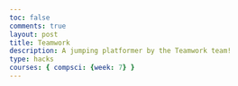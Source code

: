 ```yaml
---
toc: false
comments: true
layout: post
title: Teamwork
description: A jumping platformer by the Teamwork team!
type: hacks
courses: { compsci: {week: 7} }
---
```


<!DOCTYPE html>
<html>
<head>
    <title>Teamwork!</title>
</head>
<body>
    <canvas id="canvas" width="500" height="700"></canvas>
    <script>
        let canvas = document.getElementById("canvas");
        let c = canvas.getContext("2d");

        var spriteImage = new Image();
        spriteImage.src = "{{site.baseurl}}/images/linksprites.png";

        const spriteWidth = 96;
        const spriteHeight = 104;
        let spriteX = 100;
        let spriteY = canvas.height - spriteHeight;
        let spriteVelocityY = 0;
        let isJumping = false;
        let frameX = 0;
        let frameY = 0;
        let maxFrame = 2;
        let isMovingLeft = false;
        let isMovingRight = false;
        let isIdle = true;

        const gravity = 0.5;
        const jumpStrength = -10;
        const moveSpeed = 5;

        function updateSpriteAnimation() {
            if (frameX < maxFrame) {
                frameX++;
            } else {
                frameX = 0;
            }
        }

        function jump() {
            if (!isJumping) {
                spriteVelocityY = jumpStrength;
                isJumping = true;
            }
        }

        function moveLeft() {
            isMovingLeft = true;
            isIdle = false;
            frameY = 5;
            maxFrame = 9;
        }

        function moveRight() {
            isMovingRight = true;
            isIdle = false;
            frameY = 7;
            maxFrame = 9;
        }

        function idle() {
            isIdle = true;
            frameY = 0;
            maxFrame = 2;
        }

        window.addEventListener('keydown', (event) => {
            if (event.key === 'w' && !isJumping) {
                jump();
            } else if (event.key === 'a') {
                moveLeft();
            } else if (event.key === 'd') {
                moveRight();
            }
        });

        window.addEventListener('keyup', (event) => {
            if (event.key === 'a') {
                idle();
                isMovingLeft = false;
            } else if (event.key === 'd') {
                idle();
                isMovingRight = false;
            }
        });

        // Load background image
        var bgImage = new Image();
        bgImage.src = "{{site.baseurl}}/images/Stone_Background.jpg";
        bgImage.onload = function () {
            // Set up backgrounds
            var bg1 = {
                width: 500,
                height: 1000,
                x: 0,
                y: 0
            }

            var bg2 = {
                width: 500,
                height: 1000,
                x: 0,
                y: -1000
            }

            var bg3 = {
                width: 500,
                height: 1000,
                x: 0,
                y: -2000
            }

            // Create an array to hold platform information
            var platforms = [];

            // Constants for jump behavior
            const jumpStrength = -10;

            // Function to generate random platforms throughout the screen
            function generateRandomPlatform() {
                // Define the platform properties
                var platform = {
                    width: 150,
                    height: 20,
                    x: Math.random() * (canvas.width - 150),
                    y: canvas.height - Math.random() * (canvas.height)  // Platforms appear at various vertical positions
                };
                platforms.push(platform);

                // Add a trampoline on some platforms randomly
                if (Math.random() < 0.2) { // Adjust the probability as needed
                    var trampoline = {
                        x: platform.x + platform.width / 2 - 10, // Adjust for the trampoline's width
                        y: platform.y - 10, // Adjust for the trampoline's height
                        width: 20, // Adjust to match the trampoline's width
                        height: 5, // Adjust to match the trampoline's height
                    };
                    platforms.push(trampoline);
                }
            }

            // Function to generate platforms at the top of the screen
            function generateTopPlatform() {
                var platform = {
                    width: 150,
                    height: 20,
                    x: Math.random() * (canvas.width - 150),
                    y: -20  // Platforms appear at the top of the screen
                };
                platforms.push(platform);

                // Add a trampoline on some platforms randomly
                if (Math.random() < 0.2) { // Adjust the probability as needed
                    var trampoline = {
                        x: platform.x + platform.width / 2 - 10, // Adjust for the trampoline's width
                        y: platform.y - 10, // Adjust for the trampoline's height
                        width: 20, // Adjust to match the trampoline's width
                        height: 5, // Adjust to match the trampoline's height
                    };
                    platforms.push(trampoline);
                }
            }

            // function to generate platforms at bottom of screen
            function generateBottomPlatform() {
                var platform = {
                    width: 150,
                    height: 20,
                    x: Math.random() * (canvas.width - 150),
                    y: canvas.height + 20
                };
                platforms.push(platform);

                // add trampoline on some platforms randomly
                if (Math.random() < 0.2) { // Adjust probability as needed
                    var trampoline = {
                        x: platform.x + platform.width / 2 - 10, // Adjust for trampoline width
                        y: platform.y - 10, // Adjust for trampoline height
                        width: 20, // Adjust to match trampoline width
                        height: 5, // Adjust to match trampoline height
                    };
                    platforms.push(trampoline);
                }
            }

            // Call the platform generation function initially to ensure a platform is within jumping distance
            generateRandomPlatform();

            // Call the platform generation function more frequently to have more platforms
            setInterval(generateRandomPlatform, 700); // Decreased interval for more platforms

            // Call the top platform generation function at regular intervals
            setInterval(generateTopPlatform, 3000); // Platforms at the top every 2 seconds

            // Main game loop
            var interval = setInterval(function () {
                // Move the backgrounds
                bg1.y += 5;
                bg2.y += 5;
                bg3.y += 5;

                if (bg1.y == 2000) {
                    bg1.y = 0;
                }
                if (bg2.y == 1000) {
                    bg2.y = -1000;
                }
                if (bg3.y == 0) {
                    bg3.y = -2000;
                }

                // Clear the canvas
                c.clearRect(0, 0, canvas.width, canvas.height);

                // Draw the background
                c.drawImage(bgImage, bg1.x, bg1.y);
                c.drawImage(bgImage, bg2.x, bg2.y);
                c.drawImage(bgImage, bg3.x, bg3.y);

                // Move and draw the platforms, including trampolines
                platforms.forEach(function (platform) {
                    if (platform.width === 20) {
                        // Draw a green line for the trampoline
                        c.strokeStyle = "cyan";
                        c.lineWidth = 5;
                        c.beginPath();
                        c.moveTo(platform.x, platform.y + 5);
                        c.lineTo(platform.x + platform.width, platform.y + 5);
                        c.stroke();
                    } else {
                        // Draw a yellow platform
                        c.fillStyle = "yellow";
                        c.fillRect(platform.x, platform.y, platform.width, platform.height);
                    }
                    platform.y += 5;
                });

                // Apply gravity and handle jumping
                spriteVelocityY += gravity;
                spriteY += spriteVelocityY;

                if (spriteY >= canvas.height - spriteHeight) {
                    spriteY = canvas.height - spriteHeight;
                    spriteVelocityY = 0;
                    isJumping = false;
                }

                // Handle sprite movement
                if (isMovingLeft && spriteX > 0) {
                    spriteX -= moveSpeed;
                }
                if (isMovingRight && spriteX + spriteWidth < canvas.width) {
                    spriteX += moveSpeed;
                }

                // Draw the sprite
                c.drawImage(
                    spriteImage,
                    frameX * spriteWidth,
                    frameY * spriteHeight,
                    spriteWidth,
                    spriteHeight,
                    spriteX,
                    spriteY,
                    spriteWidth,
                    spriteHeight
                );

                updateSpriteAnimation();
            }, 90);
        };
    </script>
</body>
</html>
